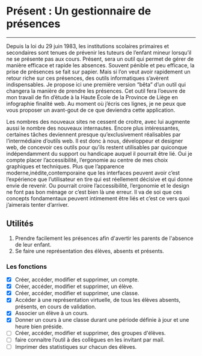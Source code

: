 # Présent : Un gestionnaire de présences***Depuis la loi du 29 juin 1983, les institutions scolaires primaires et secondaires sont tenues de prévenir les tuteurs de l’enfant mineur lorsqu’il ne se présente pas aux cours. Présent, sera un outil qui permet de gérer de manière efficace et rapide les absences. Souvent pénible et peu efficace, la prise de présences se fait sur papier. Mais si l’on veut avoir  rapidement un retour riche sur ces présences, des outils informatiques s’avèrent indispensables.  Je propose ici une première version “bêta” d’un outil qui changera la manière de prendre les présences. Cet outil fera l’oeuvre de mon travail de fin d’étude à la Haute École de la Province de Liège en infographie finalité web. Au moment où j’écris ces lignes, je ne peux que vous proposer un avant-gout de ce que deviendra cette application. 

Les nombres des nouveaux sites ne cessent de croitre, avec lui augmente aussi le nombre des nouveaux internautes. Encore plus intéressantes, certaines tâches deviennent presque qu’exclusivement réalisables par l’intermédiaire d’outils web. Il est donc à nous, développeur et designer web, de concevoir ces outils pour qu’ils restent utilisables par quiconque indépendamment du support ou handicape auquel il pourrait être lié. Oui je compte placer l’accessibilité, l’ergonomie au centre de mes choix graphiques et techniques. Plus que l’apparence moderne,inédite,contemporaine que les interfaces peuvent avoir c’est l’expérience que l’utilisateur en tire qui est réellement décisive et qui donne envie de revenir. Ou pourrait croire l’accessibilité, l’ergonomie et le design ne font pas bon ménage or c’est bien là une erreur.  Il va de soi que ces concepts fondamentaux peuvent intimement être liés et c’est ce vers quoi j’aimerais tenter d’arriver.
## Utilités1. Prendre facilement les présences afin d'avertir les parents de l'absence de leur enfant.1. Se faire une représentation des élèves, absents et présents.### Les fonctions- [x] Créer, accéder, modifier et supprimer, un compte.- [x] Créer, accéder, modifier et supprimer, un élève.- [x] Créer, accéder, modifier et supprimer, une classe.- [x] Accéder à une représentation virtuelle, de tous les élèves absents, présents, en cours de validation.- [x] Associer un élève à un cours.- [x] Donner un cours à une classe durant une période définie à jour et une heure bien préside.- [ ] Créer, accéder, modifier et supprimer, des groupes d'élèves.- [ ] faire connaitre l’outil à des collègues en les invitant par mail. - [ ] Imprimer des statistiques sur chacun des élèves.